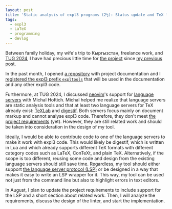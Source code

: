 ```yaml
---
layout: post
title: 'Static analysis of expl3 programs (2½): Status update and TeX language servers'
tags:
  - expl3
  - LaTeX
  - programming
  - devlog
---
```


Between family holiday, my wife's trip to Кыргызстан, freelance work, and [TUG 2024][5], I have had precious little time for [the project][4] since [my previous post][2].

In the past month, I opened [a repository][1] with project documentation and I [registered the expl3 prefix `expltools`][3] that will be used in the documentation and any other expl3 code.

Furthermore, at TUG 2024, I discussed [neovim][8]'s support for [language servers][9] with Michal Hoftich. Michal helped me realize that language servers are static analysis tools and that at least two language servers for TeX already exist: [TeXLab][6] and [digestif][7]. Both servers focus mainly on document markup and cannot analyse expl3 code. Therefore, they don't meet [the project requirements][2] (yet). However, they are still related work and should be taken into consideration in the design of my tool.

Ideally, I would be able to contribute code to one of the language servers to make it work with expl3 code. This would likely be digestif, which is written in Lua and which already supports different TeX formats with different category codes such as LaTeX, ConTeXt, and plain TeX. Alternatively, if the scope is too different, reusing some code and design from the existing language servers should still save time. Regardless, my tool should either support [the language server protocol (LSP)][9] or be designed in a way that makes it easy to write an LSP wrapper for it. This way, my tool can be used not just from the command line but also to highlight errors in text editors.

In August, I plan to update the project requirements to include support for the LSP and a short section about related work. Then, I will analyze the requirements, discuss the design of the linter, and start the implementation.

 [1]: https://github.com/witiko/expltools "Expltools: Development tools for expl3 programmers"
 [2]: https://witiko.github.io/Expl3-Linter-2/ "Static analysis of expl3 programs (2): Requirements"
 [3]: https://github.com/latex3/latex3/pull/1556 "latex3/latex3: Register prefix expltools"
 [4]: https://witiko.github.io/Expl3-Linter-1/ "Static analysis of expl3 programs (1): Introduction"
 [5]: https://tug.org/tug2024/ "TUG 2024 - TeX Users Group"
 [6]: https://ctan.org/pkg/texlab "TeXLab - LaTeX Language Server"
 [7]: https://ctan.org/pkg/digestif "digestif – Editor plugin for LaTeX, ConTeXt etc"
 [8]: https://neovim.io/ "neovim: hyperextensible Vim-based text editor"
 [9]: https://microsoft.github.io/language-server-protocol/ "Language Server Protocol"
